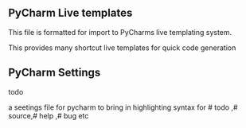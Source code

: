 ## PyCharm Live templates 

This file is formatted for import to PyCharms live templating system. 

This provides many shortcut live templates for quick code generation

## PyCharm Settings

todo 

a seetings file for pycharm to bring in highlighting syntax for # todo ,# source,# help ,# bug etc